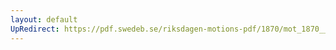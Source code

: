 ```yaml
---
layout: default
UpRedirect: https://pdf.swedeb.se/riksdagen-motions-pdf/1870/mot_1870__ak__00021/mot_1870__ak__00021_003.pdf
---
```

